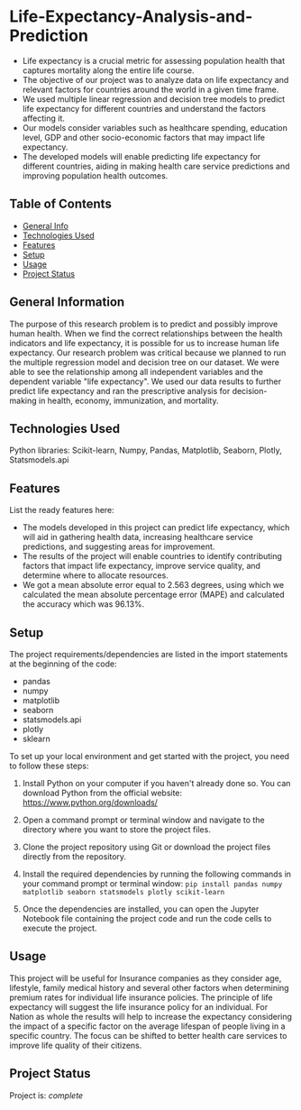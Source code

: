# Life-Expectancy-Analysis-and-Prediction
* Life expectancy is a crucial metric for assessing population health that captures mortality along the entire life course.
* The objective of our project was to analyze data on life expectancy and relevant factors for countries around the world in a given time frame.
* We used multiple linear regression and decision tree models to predict life expectancy for different countries and understand the factors affecting it.
* Our models consider variables such as healthcare spending, education level, GDP and other socio-economic factors that may impact life expectancy.
* The developed models will enable predicting life expectancy for different countries, aiding in making health care service predictions and improving population health outcomes.

## Table of Contents
* [General Info](#general-information)
* [Technologies Used](#technologies-used)
* [Features](#features)
* [Setup](#setup)
* [Usage](#usage)
* [Project Status](#project-status)


## General Information
The purpose of this research problem is to predict and possibly improve human health. When we find the correct relationships between the health indicators and life expectancy, it is possible for us to increase human life expectancy. Our research problem was critical because we planned to run the multiple regression model and decision tree on our dataset. We were able to see the relationship among all independent variables and the dependent variable "life expectancy". We used our data results to further predict life expectancy and ran the prescriptive analysis for decision-making in health, economy, immunization, and mortality.


## Technologies Used
Python libraries: Scikit-learn, Numpy, Pandas, Matplotlib, Seaborn, Plotly, Statsmodels.api


## Features
List the ready features here:
* The models developed in this project can predict life expectancy, which will aid in gathering health data, increasing healthcare service predictions, and suggesting areas for improvement.
* The results of the project will enable countries to identify contributing factors that impact life expectancy, improve service quality, and determine where to allocate resources.
* We got a mean absolute error equal to 2.563 degrees, using which we calculated the mean absolute percentage error (MAPE) and calculated the accuracy which was 96.13%.



## Setup
The project requirements/dependencies are listed in the import statements at the beginning of the code:
* pandas
* numpy
* matplotlib
* seaborn
* statsmodels.api
* plotly
* sklearn

To set up your local environment and get started with the project, you need to follow these steps:

1. Install Python on your computer if you haven't already done so. You can download Python from the official website: https://www.python.org/downloads/

2. Open a command prompt or terminal window and navigate to the directory where you want to store the project files.

3. Clone the project repository using Git or download the project files directly from the repository.

4. Install the required dependencies by running the following commands in your command prompt or terminal window: `pip install pandas numpy matplotlib seaborn statsmodels plotly scikit-learn`

5. Once the dependencies are installed, you can open the Jupyter Notebook file containing the project code and run the code cells to execute the project.



## Usage
This project will be useful for Insurance companies as they consider age, lifestyle, family medical history and several other factors when determining premium rates for individual life insurance policies. The principle of life expectancy will suggest the life insurance policy for an individual. For Nation as whole the results will help to increase the expectancy considering the impact of a specific factor on the average lifespan of people living in a specific country. The focus can be shifted to better health care services to improve life quality of their citizens.



## Project Status
Project is: _complete_ 

